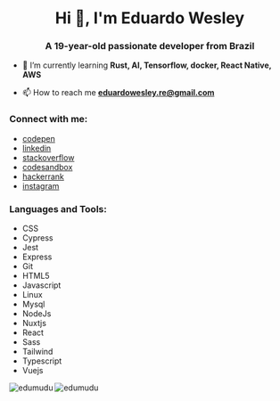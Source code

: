 <h1 align="center">Hi 👋, I'm Eduardo Wesley</h1>
<h3 align="center">A 19-year-old passionate developer from Brazil</h3>

- 🌱 I’m currently learning **Rust, AI, Tensorflow, docker, React Native, AWS**

- 📫 How to reach me **eduardowesley.re@gmail.com**

### Connect with me:

- [codepen](https://codepen.io/edumudu)
- [linkedin](https://linkedin.com/in/eduardo-wesley)
- [stackoverflow](https://stackoverflow.com/users/12734929)
- [codesandbox](https://codesandbox.com/edumudu)
- [hackerrank](https://www.hackerrank.com/edumudu)
- [instagram](https://instagram.com/eduardomudu)


### Languages and Tools:


- CSS
- Cypress
- Jest
- Express
- Git
- HTML5
- Javascript
- Linux
- Mysql
- NodeJs
- Nuxtjs
- React
- Sass
- Tailwind
- Typescript
- Vuejs


<p>
  <img align="left" src="https://github-readme-stats.vercel.app/api/top-langs?username=edumudu&show_icons=true&theme=dracula&locale=en&layout=compact" alt="edumudu" />
<p>

<p>
  <img align="center" src="https://github-readme-stats.vercel.app/api?username=edumudu&show_icons=true&theme=dracula&locale=en" alt="edumudu" />
</p>
